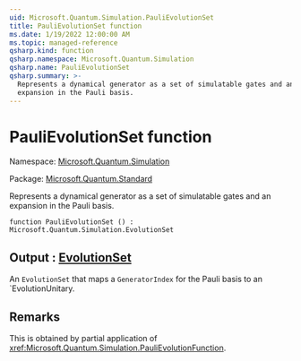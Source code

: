 ```yaml
---
uid: Microsoft.Quantum.Simulation.PauliEvolutionSet
title: PauliEvolutionSet function
ms.date: 1/19/2022 12:00:00 AM
ms.topic: managed-reference
qsharp.kind: function
qsharp.namespace: Microsoft.Quantum.Simulation
qsharp.name: PauliEvolutionSet
qsharp.summary: >-
  Represents a dynamical generator as a set of simulatable gates and an
  expansion in the Pauli basis.
---
```


# PauliEvolutionSet function

Namespace: [Microsoft.Quantum.Simulation](xref:Microsoft.Quantum.Simulation)

Package: [Microsoft.Quantum.Standard](https://nuget.org/packages/Microsoft.Quantum.Standard)


Represents a dynamical generator as a set of simulatable gates and anexpansion in the Pauli basis.

```qsharp
function PauliEvolutionSet () : Microsoft.Quantum.Simulation.EvolutionSet
```


## Output : [EvolutionSet](xref:Microsoft.Quantum.Simulation.EvolutionSet)

An `EvolutionSet` that maps a `GeneratorIndex` for the Pauli basis toan `EvolutionUnitary.

## Remarks

This is obtained by partial application of<xref:Microsoft.Quantum.Simulation.PauliEvolutionFunction>.